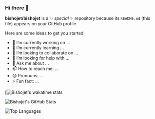 ### Hi there 👋


**bishojet/bishojet** is a ✨ _special_ ✨ repository because its `README.md` (this file) appears on your GitHub profile.

Here are some ideas to get you started:

- 🔭 I’m currently working on ...
- 🌱 I’m currently learning ...
- 👯 I’m looking to collaborate on ...
- 🤔 I’m looking for help with ...
- 💬 Ask me about ...
- 📫 How to reach me: ...
- 😄 Pronouns: ...
- ⚡ Fun fact: ...

[![Bishojet's wakatime stats](https://github-readme-stats.vercel.app/api/wakatime?username=bishojet)

![Bishojet's GitHub Stats](https://github-readme-stats.vercel.app/api?username=bishojet&show_icons=true&theme=radical)

![Top Languages](https://github-readme-stats.vercel.app/api/top-langs/?username=bishojet&show_icons=true&theme=radical)

